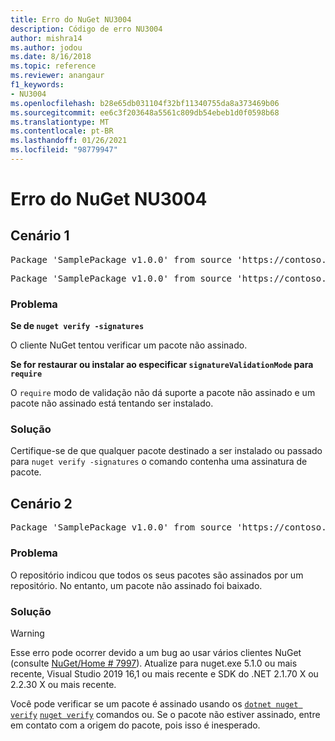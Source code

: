 ```yaml
---
title: Erro do NuGet NU3004
description: Código de erro NU3004
author: mishra14
ms.author: jodou
ms.date: 8/16/2018
ms.topic: reference
ms.reviewer: anangaur
f1_keywords:
- NU3004
ms.openlocfilehash: b28e65db031104f32bf11340755da8a373469b06
ms.sourcegitcommit: ee6c3f203648a5561c809db54ebeb1d0f0598b68
ms.translationtype: MT
ms.contentlocale: pt-BR
ms.lasthandoff: 01/26/2021
ms.locfileid: "98779947"
---
```

# <a name="nuget-error-nu3004"></a>Erro do NuGet NU3004

## <a name="scenario-1"></a>Cenário 1

<pre>Package 'SamplePackage v1.0.0' from source 'https://contoso.com/index.json': The package is not signed.</pre>
<pre>Package 'SamplePackage v1.0.0' from source 'https://contoso.com/index.json': signatureValidationMode is set to require, so packages are allowed only if signed by trusted signers; however, this package is unsigned.</pre>

### <a name="issue"></a>Problema

**Se de `nuget verify -signatures`**

O cliente NuGet tentou verificar um pacote não assinado.

**Se for restaurar ou instalar ao especificar `signatureValidationMode` para `require`**

O `require` modo de validação não dá suporte a pacote não assinado e um pacote não assinado está tentando ser instalado.

### <a name="solution"></a>Solução

Certifique-se de que qualquer pacote destinado a ser instalado ou passado para `nuget verify -signatures` o comando contenha uma assinatura de pacote.

## <a name="scenario-2"></a>Cenário 2

<pre>Package 'SamplePackage v1.0.0' from source 'https://contoso.com/index.json': This repository indicated that all its packages are repository signed; however, this package is unsigned.</pre>

### <a name="issue"></a>Problema

O repositório indicou que todos os seus pacotes são assinados por um repositório. No entanto, um pacote não assinado foi baixado.

### <a name="solution"></a>Solução

> [!Warning]
> Esse erro pode ocorrer devido a um bug ao usar vários clientes NuGet (consulte [NuGet/Home # 7997](https://github.com/NuGet/Home/issues/7997)). Atualize para nuget.exe 5.1.0 ou mais recente, Visual Studio 2019 16,1 ou mais recente e SDK do .NET 2.1.70 X ou 2.2.30 X ou mais recente.

Você pode verificar se um pacote é assinado usando os [`dotnet nuget verify`](/dotnet/core/tools/dotnet-nuget-verify.md) [`nuget verify`](../cli-reference/cli-ref-verify.md) comandos ou. Se o pacote não estiver assinado, entre em contato com a origem do pacote, pois isso é inesperado.

